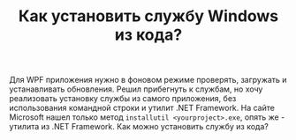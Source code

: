 ﻿---
title: "Как установить службу Windows из кода?"
se.owner.user_id: 250810
se.owner.display_name: "4L3X"
se.owner.link: "https://ru.stackoverflow.com/users/250810/4l3x"
se.link: "https://ru.stackoverflow.com/questions/895892/%d0%9a%d0%b0%d0%ba-%d1%83%d1%81%d1%82%d0%b0%d0%bd%d0%be%d0%b2%d0%b8%d1%82%d1%8c-%d1%81%d0%bb%d1%83%d0%b6%d0%b1%d1%83-windows-%d0%b8%d0%b7-%d0%ba%d0%be%d0%b4%d0%b0"
se.question_id: 895892
se.post_type: question
se.score: 1
---
<p>Для WPF приложения нужно в фоновом режиме проверять, загружать и устанавливать обновления. Решил прибегнуть к службам, но хочу реализовать установку службы из самого приложения, без использования командной строки и утилит .NET Framework. На сайте Microsoft нашел только метод <code>installutil &lt;yourproject&gt;.exe</code>, опять же - утилита из .NET Framework. Как можно установить службу из кода?</p>
